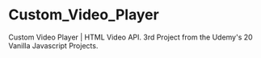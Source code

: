 # Custom_Video_Player

Custom Video Player | HTML Video API.
3rd Project from the Udemy's 20 Vanilla Javascript Projects.
